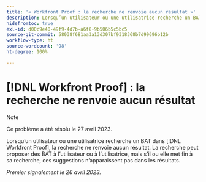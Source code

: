 ```yaml
---
title: '« Workfront Proof : la recherche ne renvoie aucun résultat »'
description: Lorsqu’un utilisateur ou une utilisatrice recherche un BAT dans Workfront Proof, la recherche ne renvoie aucun résultat. La recherche peut proposer des BAT à l’utilisateur ou à l’utilisatrice, mais s’il ou elle met fin à sa recherche, ces suggestions n’apparaissent pas dans les résultats.
hidefromtoc: true
exl-id: d00c9e40-49f9-4d7b-a6f8-9b506b5c5bc5
source-git-commit: 58038f681aa3a13d307bf9318368b7d99696b12b
workflow-type: ht
source-wordcount: '98'
ht-degree: 100%

---
```


# [!DNL Workfront Proof] : la recherche ne renvoie aucun résultat

>[!NOTE]
>
>Ce problème a été résolu le 27 avril 2023.

Lorsqu’un utilisateur ou une utilisatrice recherche un BAT dans [!DNL Workfront Proof], la recherche ne renvoie aucun résultat. La recherche peut proposer des BAT à l’utilisateur ou à l’utilisatrice, mais s’il ou elle met fin à sa recherche, ces suggestions n’apparaissent pas dans les résultats.

_Premier signalement le 26 avril 2023._

